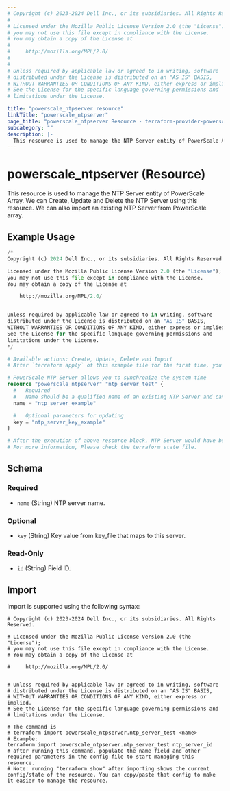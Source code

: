 ```yaml
---
# Copyright (c) 2023-2024 Dell Inc., or its subsidiaries. All Rights Reserved.
#
# Licensed under the Mozilla Public License Version 2.0 (the "License");
# you may not use this file except in compliance with the License.
# You may obtain a copy of the License at
#
#     http://mozilla.org/MPL/2.0/
#
#
# Unless required by applicable law or agreed to in writing, software
# distributed under the License is distributed on an "AS IS" BASIS,
# WITHOUT WARRANTIES OR CONDITIONS OF ANY KIND, either express or implied.
# See the License for the specific language governing permissions and
# limitations under the License.

title: "powerscale_ntpserver resource"
linkTitle: "powerscale_ntpserver"
page_title: "powerscale_ntpserver Resource - terraform-provider-powerscale"
subcategory: ""
description: |-
  This resource is used to manage the NTP Server entity of PowerScale Array. We can Create, Update and Delete the NTP Server using this resource. We can also import an existing NTP Server from PowerScale array.
---
```


# powerscale_ntpserver (Resource)

This resource is used to manage the NTP Server entity of PowerScale Array. We can Create, Update and Delete the NTP Server using this resource. We can also import an existing NTP Server from PowerScale array.


## Example Usage

```terraform
/*
Copyright (c) 2024 Dell Inc., or its subsidiaries. All Rights Reserved.

Licensed under the Mozilla Public License Version 2.0 (the "License");
you may not use this file except in compliance with the License.
You may obtain a copy of the License at

    http://mozilla.org/MPL/2.0/


Unless required by applicable law or agreed to in writing, software
distributed under the License is distributed on an "AS IS" BASIS,
WITHOUT WARRANTIES OR CONDITIONS OF ANY KIND, either express or implied.
See the License for the specific language governing permissions and
limitations under the License.
*/

# Available actions: Create, Update, Delete and Import
# After `terraform apply` of this example file for the first time, you will create a NTP Server on the PowerScale

# PowerScale NTP Server allows you to synchronize the system time
resource "powerscale_ntpserver" "ntp_server_test" {
  #   Required
  #   Name should be a qualified name of an existing NTP Server and cannot be updated
  name = "ntp_server_example"

  #   Optional parameters for updating
  key = "ntp_server_key_example"
}

# After the execution of above resource block, NTP Server would have been created on the PowerScale array.
# For more information, Please check the terraform state file.
```

<!-- schema generated by tfplugindocs -->
## Schema

### Required

- `name` (String) NTP server name.

### Optional

- `key` (String) Key value from key_file that maps to this server.

### Read-Only

- `id` (String) Field ID.

## Import

Import is supported using the following syntax:

```shell
# Copyright (c) 2023-2024 Dell Inc., or its subsidiaries. All Rights Reserved.

# Licensed under the Mozilla Public License Version 2.0 (the "License");
# you may not use this file except in compliance with the License.
# You may obtain a copy of the License at

#     http://mozilla.org/MPL/2.0/


# Unless required by applicable law or agreed to in writing, software
# distributed under the License is distributed on an "AS IS" BASIS,
# WITHOUT WARRANTIES OR CONDITIONS OF ANY KIND, either express or implied.
# See the License for the specific language governing permissions and
# limitations under the License.

# The command is
# terraform import powerscale_ntpserver.ntp_server_test <name>
# Example:
terraform import powerscale_ntpserver.ntp_server_test ntp_server_id
# after running this command, populate the name field and other required parameters in the config file to start managing this resource.
# Note: running "terraform show" after importing shows the current config/state of the resource. You can copy/paste that config to make it easier to manage the resource.
```